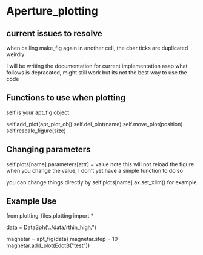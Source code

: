 # Aperture_plotting

## current issues to resolve
when calling make_fig again in another cell, the cbar ticks are duplicated weirdly

I will be writing the documentation for current implementation asap
what follows is depracated, might still work but its not the best way to use the code

## Functions to use when plotting
self is your apt_fig object

self.add_plot(apt_plot_obj)
self.del_plot(name)
self.move_plot(position)
self.rescale_figure(size)

## Changing parameters
self.plots[name].parameters[attr] = value
note this will not reload the figure when you change the value, I don't yet have a simple function to do so

you can change things directly by
self.plots[name].ax.set_xlim() for example

## Example Use

from plotting_files.plotting import *

data = DataSph('../data/rthin_high/')

magnetar = apt_fig(data)
magnetar.step = 10
magnetar.add_plot(EdotB("test"))
